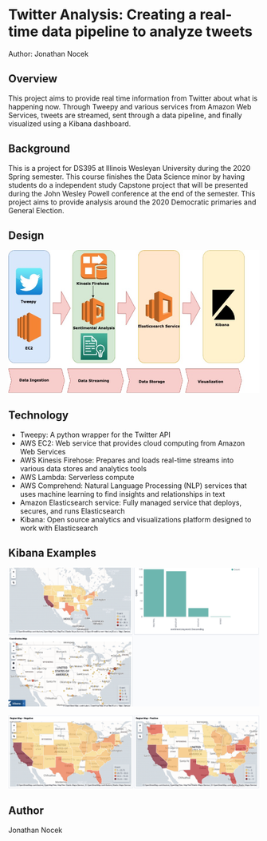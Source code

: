# Twitter Analysis: Creating a real-time data pipeline to analyze tweets

Author: Jonathan Nocek

## Overview

This project aims to provide real time information from Twitter about what is happening now. Through Tweepy and various services from Amazon Web Services, tweets are streamed, sent through a data pipeline, and finally visualized using a Kibana dashboard. 

## Background

This is a project for DS395 at Illinois Wesleyan University during the 2020 Spring semester. This course finishes the Data Science minor by having students do a independent study Capstone project that will be presented during the John Wesley Powell conference at the end of the semester. This project aims to provide analysis around the 2020 Democratic primaries and General Election.

## Design

![Design](docs/images/presentation-two.jpg)

## Technology

- Tweepy: A python wrapper for the Twitter API
- AWS EC2: Web service that provides cloud computing from Amazon Web Services
- AWS Kinesis Firehose: Prepares and loads real-time streams into various data stores and analytics tools
- AWS Lambda: Serverless compute
- AWS Comprehend: Natural Language Processing (NLP) services that uses machine learning to find insights and relationships in text
- Amazon Elasticsearch service: Fully managed service that deploys, secures, and runs Elasticsearch
- Kibana: Open source analytics and visualizations platform designed to work with Elasticsearch

## Kibana Examples

![Kibana Dashboard](docs/images/kibana_example_1.png)

![Kibana Dashboard](docs/images/kibana_example_2.png)

## Author

Jonathan Nocek


